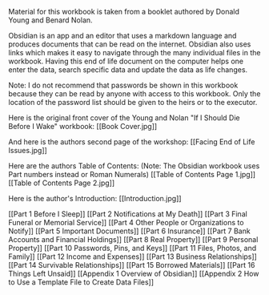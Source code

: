 Material for this workbook is taken from a booklet authored by Donald Young and Benard Nolan.  

Obsidian is an app and an editor that uses a markdown language and produces documents that can be read on the internet.  Obsidian also uses links which makes it easy to navigate through the many individual files in the workbook.  Having this end of life document on the computer helps one enter the data, search specific data and update the data as life changes.

Note: I do not recommend that passwords be shown in this workbook because they can be read by anyone with access to this workbook.  Only the location of the password list should be given to the heirs or to the executor.

Here is the original front cover of the Young and Nolan "If I Should Die Before I Wake" workbook:
[[Book Cover.jpg]]

And here is the authors second page of the workshop:
[[Facing End of Life Issues.jpg]]


Here are the authors Table of Contents:
(Note: The Obsidian workbook uses Part numbers instead or Roman Numerals)
[[Table of Contents Page 1.jpg]]
[[Table of Contents Page 2.jpg]]

Here is the author's Introduction:
[[Introduction.jpg]]

[[Part 1 Before I Sleep]]
[[Part 2 Notifications at My Death]]
[[Part 3 Final Funeral or Memorial Service]]
[[Part 4 Other People or Organizations to Notify]]
[[Part 5 Important Documents]]
[[Part 6 Insurance]]
[[Part 7 Bank Accounts and Financial Holdings]]
[[Part 8 Real Property]]
[[Part 9 Personal Property]]
[[Part 10  Passwords, Pins, and Keys]]
[[Part 11 Files, Photos, and Family]]
[[Part 12 Income and Expenses]]
[[Part 13  Business Relationships]]
[[Part 14  Survivable Relationships]]
[[Part 15  Borrowed Materials]]
[[Part 16  Things Left Unsaid]]
[[Appendix 1 Overview of Obsidian]]
[[Appendix 2  How to Use a Template File to Create Data Files]]
